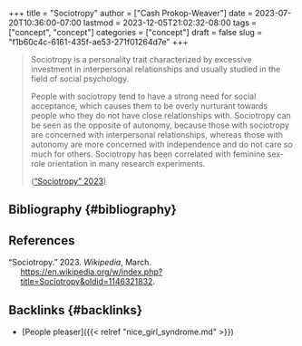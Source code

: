+++
title = "Sociotropy"
author = ["Cash Prokop-Weaver"]
date = 2023-07-20T10:36:00-07:00
lastmod = 2023-12-05T21:02:32-08:00
tags = ["concept", "concept"]
categories = ["concept"]
draft = false
slug = "f1b60c4c-6161-435f-ae53-271f01264d7e"
+++

> Sociotropy is a personality trait characterized by excessive investment in interpersonal relationships and usually studied in the field of social psychology.
>
> People with sociotropy tend to have a strong need for social acceptance, which causes them to be overly nurturant towards people who they do not have close relationships with. Sociotropy can be seen as the opposite of autonomy, because those with sociotropy are concerned with interpersonal relationships, whereas those with autonomy are more concerned with independence and do not care so much for others. Sociotropy has been correlated with feminine sex-role orientation in many research experiments.
>
> (<a href="#citeproc_bib_item_1">“Sociotropy” 2023</a>)


## Bibliography {#bibliography}

## References

<style>.csl-entry{text-indent: -1.5em; margin-left: 1.5em;}</style><div class="csl-bib-body">
  <div class="csl-entry"><a id="citeproc_bib_item_1"></a>“Sociotropy.” 2023. <i>Wikipedia</i>, March. <a href="https://en.wikipedia.org/w/index.php?title=Sociotropy&oldid=1146321832">https://en.wikipedia.org/w/index.php?title=Sociotropy&#38;oldid=1146321832</a>.</div>
</div>


## Backlinks {#backlinks}

-   [People pleaser]({{< relref "nice_girl_syndrome.md" >}})
